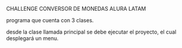 CHALLENGE CONVERSOR DE MONEDAS ALURA LATAM

programa que cuenta con 3 clases.

desde la clase llamada principal se debe ejecutar el proyecto, el cual desplegará un menu.
